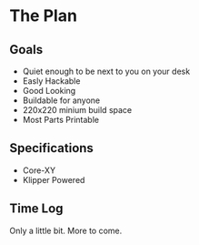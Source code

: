 # The Plan
## Goals
- Quiet enough to be next to you on your desk
- Easly Hackable
- Good Looking
- Buildable for anyone
- 220x220 minium build space
- Most Parts Printable

## Specifications
- Core-XY
- Klipper Powered

## Time Log
Only a little bit. More to come.
